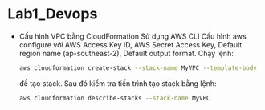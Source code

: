 # Lab1_Devops

- Cấu hình VPC bằng CloudFormation
  Sử dụng AWS CLI
  Cấu hình aws configure với AWS Access Key ID, AWS Secret Access Key, Default region name (ap-southeast-2), Default output format.
  Chạy lệnh:
  ```bash
  aws cloudformation create-stack --stack-name MyVPC --template-body file://CloudFormation_VPC.yaml
  ```
  để tạo stack.
  Sau đó kiểm tra tiến trình tạo stack bằng lệnh:
  ```bash
  aws cloudformation describe-stacks --stack-name MyVPC
  ```
